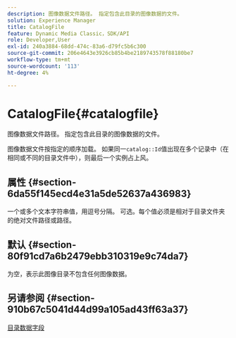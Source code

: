 ```yaml
---
description: 图像数据文件路径。 指定包含此目录的图像数据的文件。
solution: Experience Manager
title: CatalogFile
feature: Dynamic Media Classic，SDK/API
role: Developer,User
exl-id: 240a3884-68dd-474c-83a6-d79fc5b6c300
source-git-commit: 206e4643e3926cb85b4be2189743578f88180be7
workflow-type: tm+mt
source-wordcount: '113'
ht-degree: 4%

---
```


# CatalogFile{#catalogfile}

图像数据文件路径。 指定包含此目录的图像数据的文件。

图像数据文件按指定的顺序加载。 如果同一`catalog::Id`值出现在多个记录中（在相同或不同的目录文件中），则最后一个实例占上风。

## 属性 {#section-6da55f145ecd4e31a5de52637a436983}

一个或多个文本字符串值，用逗号分隔。 可选。每个值必须是相对于目录文件夹的绝对文件路径或路径。

## 默认 {#section-80f91cd7a6b2479ebb310319e9c74da7}

为空，表示此图像目录不包含任何图像数据。

## 另请参阅 {#section-910b67c5041d44d99a105ad43ff63a37}

[目录数据字段](../../../../../is-api/image-catalog/image-serving-api-ref/c-image-catalog-reference/c-overview/c-catalog-data-fields/c-catalog-data-fields.md#concept-b19581028ec44f98b9f5943624403d29)
